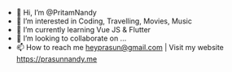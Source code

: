 - 👋 Hi, I’m @PritamNandy
- 👀 I’m interested in Coding, Travelling, Movies, Music
- 🌱 I’m currently learning Vue JS & Flutter
- 💞️ I’m looking to collaborate on ...
- 📫 How to reach me heyprasun@gmail.com | Visit my website https://prasunnandy.me

<!---
PritamNandy/PritamNandy is a ✨ special ✨ repository because its `README.md` (this file) appears on your GitHub profile.
You can click the Preview link to take a look at your changes.
--->
